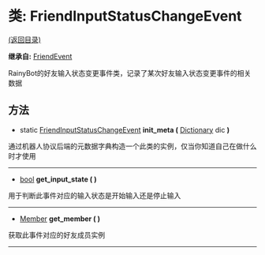# 类: FriendInputStatusChangeEvent  
[(返回目录)](README.md)  
  
**继承自:** [FriendEvent](FriendEvent.md)  
  
RainyBot的好友输入状态变更事件类，记录了某次好友输入状态变更事件的相关数据  
  
## 方法 
  
- static [FriendInputStatusChangeEvent](FriendInputStatusChangeEvent.md) **init_meta (** [Dictionary](https://docs.godotengine.org/en/latest/classes/class_dictionary.html) dic **)**  
  
通过机器人协议后端的元数据字典构造一个此类的实例，仅当你知道自己在做什么时才使用  
  
---  
  
-  [bool](https://docs.godotengine.org/en/latest/classes/class_bool.html) **get_input_state ( )**  
  
用于判断此事件对应的输入状态是开始输入还是停止输入  
  
---  
  
-  [Member](Member.md) **get_member ( )**  
  
获取此事件对应的好友成员实例  
  
---  
  

